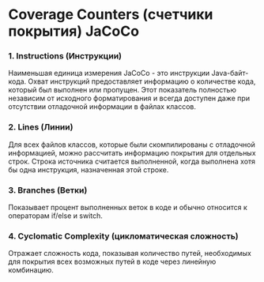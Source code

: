 ﻿# Coverage Counters (счетчики покрытия) JaCoCo

### 1. Instructions (Инструкции)
Наименьшая единица измерения JaCoCo - это инструкции Java-байт-кода. Охват инструкций предоставляет информацию о количестве кода, 
который был выполнен или пропущен. Этот показатель полностью независим от исходного форматирования и всегда доступен даже при 
отсутствии отладочной информации в файлах классов.

### 2. Lines (Линии)
Для всех файлов классов, которые были скомпилированы с отладочной информацией, можно рассчитать информацию покрытия для отдельных строк. 
Строка источника считается выполненной, 
когда выполнена хотя бы одна инструкция, назначенная этой строке.

### 3. Branches (Ветки)
Показывает процент выполненных веток в коде и обычно относится к операторам if/else и switch.

### 4. Cyclomatic Complexity (цикломатическая сложность)
Отражает сложность кода, показывая количество путей, необходимых для покрытия всех возможных путей в коде через линейную комбинацию.
